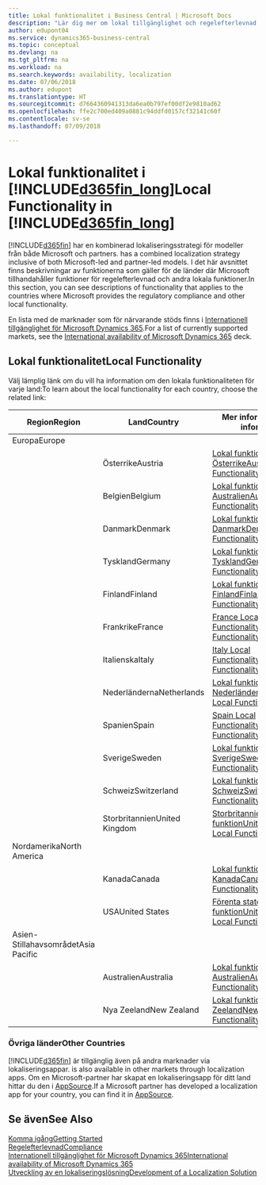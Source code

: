 ```yaml
---
title: Lokal funktionalitet i Business Central | Microsoft Docs
description: "Lär dig mer om lokal tillgänglighet och regelefterlevnad för Dynamics 365 Business Central."
author: edupont04
ms.service: dynamics365-business-central
ms.topic: conceptual
ms.devlang: na
ms.tgt_pltfrm: na
ms.workload: na
ms.search.keywords: availability, localization
ms.date: 07/06/2018
ms.author: edupont
ms.translationtype: HT
ms.sourcegitcommit: d7664360941313da6ea0b797ef00df2e9810ad62
ms.openlocfilehash: ffe2c700ed409a0881c94ddfd0157cf32141c60f
ms.contentlocale: sv-se
ms.lasthandoff: 07/09/2018

---
```

# <a name="local-functionality-in-included365finlongincludesd365finlongmdmd"></a><span data-ttu-id="44cef-103">Lokal funktionalitet i [!INCLUDE[d365fin_long](includes/d365fin_long_md.md)]</span><span class="sxs-lookup"><span data-stu-id="44cef-103">Local Functionality in [!INCLUDE[d365fin_long](includes/d365fin_long_md.md)]</span></span>
[!INCLUDE[d365fin](includes/d365fin_md.md)]<span data-ttu-id="44cef-104"> har en kombinerad lokaliseringsstrategi för modeller från både Microsoft och partners.</span><span class="sxs-lookup"><span data-stu-id="44cef-104"> has a combined localization strategy inclusive of both Microsoft-led and partner-led models.</span></span> <span data-ttu-id="44cef-105">I det här avsnittet finns beskrivningar av funktionerna som gäller för de länder där Microsoft tillhandahåller funktioner för regelefterlevnad och andra lokala funktioner.</span><span class="sxs-lookup"><span data-stu-id="44cef-105">In this section, you can see descriptions of functionality that applies to the countries where Microsoft provides the regulatory compliance and other local functionality.</span></span>  

<span data-ttu-id="44cef-106">En lista med de marknader som för närvarande stöds finns i [Internationell tillgänglighet för Microsoft Dynamics 365](https://docs.microsoft.com/en-us/dynamics365/get-started/availability).</span><span class="sxs-lookup"><span data-stu-id="44cef-106">For a list of currently supported markets, see the [International availability of Microsoft Dynamics 365](https://docs.microsoft.com/en-us/dynamics365/get-started/availability) deck.</span></span>  

## <a name="local-functionality"></a><span data-ttu-id="44cef-107">Lokal funktionalitet</span><span class="sxs-lookup"><span data-stu-id="44cef-107">Local Functionality</span></span>
<span data-ttu-id="44cef-108">Välj lämplig länk om du vill ha information om den lokala funktionaliteten för varje land:</span><span class="sxs-lookup"><span data-stu-id="44cef-108">To learn about the local functionality for each country, choose the related link:</span></span>

| <span data-ttu-id="44cef-109">Region</span><span class="sxs-lookup"><span data-stu-id="44cef-109">Region</span></span> | <span data-ttu-id="44cef-110">Land</span><span class="sxs-lookup"><span data-stu-id="44cef-110">Country</span></span> | <span data-ttu-id="44cef-111">Mer information</span><span class="sxs-lookup"><span data-stu-id="44cef-111">More information</span></span> |
| --- | --- |--- |
| <span data-ttu-id="44cef-112">Europa</span><span class="sxs-lookup"><span data-stu-id="44cef-112">Europe</span></span> |  | |
|        | <span data-ttu-id="44cef-113">Österrike</span><span class="sxs-lookup"><span data-stu-id="44cef-113">Austria</span></span> | [<span data-ttu-id="44cef-114">Lokal funktionalitet för Österrike</span><span class="sxs-lookup"><span data-stu-id="44cef-114">Austria Local Functionality</span></span>](localfunctionality/austria/austria-local-functionality.md) |
|        | <span data-ttu-id="44cef-115">Belgien</span><span class="sxs-lookup"><span data-stu-id="44cef-115">Belgium</span></span> |  [<span data-ttu-id="44cef-116">Lokal funktionalitet för Australien</span><span class="sxs-lookup"><span data-stu-id="44cef-116">Australia Local Functionality</span></span>](localfunctionality/belgium/belgium-local-functionality.md) |
|        | <span data-ttu-id="44cef-117">Danmark</span><span class="sxs-lookup"><span data-stu-id="44cef-117">Denmark</span></span> | [<span data-ttu-id="44cef-118">Lokal funktionalitet för Danmark</span><span class="sxs-lookup"><span data-stu-id="44cef-118">Denmark Local Functionality</span></span>](localfunctionality/denmark/denmark-local-functionality.md) |
|        | <span data-ttu-id="44cef-119">Tyskland</span><span class="sxs-lookup"><span data-stu-id="44cef-119">Germany</span></span> | [<span data-ttu-id="44cef-120">Lokal funktionalitet för Tyskland</span><span class="sxs-lookup"><span data-stu-id="44cef-120">Germany Local Functionality</span></span>](localfunctionality/germany/germany-local-functionality.md) |
|        | <span data-ttu-id="44cef-121">Finland</span><span class="sxs-lookup"><span data-stu-id="44cef-121">Finland</span></span> | [<span data-ttu-id="44cef-122">Lokal funktionalitet för Finland</span><span class="sxs-lookup"><span data-stu-id="44cef-122">Finland Local Functionality</span></span>](localfunctionality/finland/finland-local-functionality.md) |
|        | <span data-ttu-id="44cef-123">Frankrike</span><span class="sxs-lookup"><span data-stu-id="44cef-123">France</span></span> | [<span data-ttu-id="44cef-124">France Local Functionality</span><span class="sxs-lookup"><span data-stu-id="44cef-124">France Local Functionality</span></span>](localfunctionality/france/france-local-functionality.md) |
|        | <span data-ttu-id="44cef-125">Italienska</span><span class="sxs-lookup"><span data-stu-id="44cef-125">Italy</span></span> | [<span data-ttu-id="44cef-126">Italy Local Functionality</span><span class="sxs-lookup"><span data-stu-id="44cef-126">Italy Local Functionality</span></span>](localfunctionality/italy/italy-local-functionality.md) |
|        | <span data-ttu-id="44cef-127">Nederländerna</span><span class="sxs-lookup"><span data-stu-id="44cef-127">Netherlands</span></span> | [<span data-ttu-id="44cef-128">Lokal funktionalitet för Nederländerna</span><span class="sxs-lookup"><span data-stu-id="44cef-128">Netherlands Local Functionality</span></span>](localfunctionality/netherlands/netherlands-local-functionality.md) |
|        | <span data-ttu-id="44cef-129">Spanien</span><span class="sxs-lookup"><span data-stu-id="44cef-129">Spain</span></span> | [<span data-ttu-id="44cef-130">Spain Local Functionality</span><span class="sxs-lookup"><span data-stu-id="44cef-130">Spain Local Functionality</span></span>](localfunctionality/spain/spain-local-functionality.md) |
|        | <span data-ttu-id="44cef-131">Sverige</span><span class="sxs-lookup"><span data-stu-id="44cef-131">Sweden</span></span> | [<span data-ttu-id="44cef-132">Lokal funktionalitet för Sverige</span><span class="sxs-lookup"><span data-stu-id="44cef-132">Sweden Local Functionality</span></span>](localfunctionality/sweden/sweden-local-functionality.md) |
|        | <span data-ttu-id="44cef-133">Schweiz</span><span class="sxs-lookup"><span data-stu-id="44cef-133">Switzerland</span></span> | [<span data-ttu-id="44cef-134">Lokal funktionalitet för Schweiz</span><span class="sxs-lookup"><span data-stu-id="44cef-134">Switzerland Local Functionality</span></span>](localfunctionality/switzerland/switzerland-local-functionality.md) |
|        | <span data-ttu-id="44cef-135">Storbritannien</span><span class="sxs-lookup"><span data-stu-id="44cef-135">United Kingdom</span></span> | [<span data-ttu-id="44cef-136">Storbritannien, lokal funktion</span><span class="sxs-lookup"><span data-stu-id="44cef-136">United Kingdom Local Functionality</span></span>](localfunctionality/unitedkingdom/united-kingdom-local-functionality.md) |
| <span data-ttu-id="44cef-137">Nordamerika</span><span class="sxs-lookup"><span data-stu-id="44cef-137">North America</span></span> |       |  |
|               | <span data-ttu-id="44cef-138">Kanada</span><span class="sxs-lookup"><span data-stu-id="44cef-138">Canada</span></span>|[<span data-ttu-id="44cef-139">Lokal funktionalitet för Kanada</span><span class="sxs-lookup"><span data-stu-id="44cef-139">Canada Local Functionality</span></span>](localfunctionality/canada/canada-local-functionality.md) |
|               | <span data-ttu-id="44cef-140">USA</span><span class="sxs-lookup"><span data-stu-id="44cef-140">United States</span></span>|[<span data-ttu-id="44cef-141">Förenta staterna: lokal funktion</span><span class="sxs-lookup"><span data-stu-id="44cef-141">United States Local Functionality</span></span>](localfunctionality/unitedstates/united-states-local-functionality.md) |
| <span data-ttu-id="44cef-142">Asien-Stillahavsområdet</span><span class="sxs-lookup"><span data-stu-id="44cef-142">Asia Pacific</span></span> |       |  |
|        | <span data-ttu-id="44cef-143">Australien</span><span class="sxs-lookup"><span data-stu-id="44cef-143">Australia</span></span> | [<span data-ttu-id="44cef-144">Lokal funktionalitet för Australien</span><span class="sxs-lookup"><span data-stu-id="44cef-144">Australia Local Functionality</span></span>](localfunctionality/australia/australia-local-functionality.md) |
|        | <span data-ttu-id="44cef-145">Nya Zeeland</span><span class="sxs-lookup"><span data-stu-id="44cef-145">New Zealand</span></span> | [<span data-ttu-id="44cef-146">Lokal funktionalitet för Nya Zeeland</span><span class="sxs-lookup"><span data-stu-id="44cef-146">New Zealand Local Functionality</span></span>](localfunctionality/newzealand/new-zealand-local-functionality.md) |

### <a name="other-countries"></a><span data-ttu-id="44cef-147">Övriga länder</span><span class="sxs-lookup"><span data-stu-id="44cef-147">Other Countries</span></span>
[!INCLUDE[d365fin](includes/d365fin_md.md)]<span data-ttu-id="44cef-148"> är tillgänglig även på andra marknader via lokaliseringsappar.</span><span class="sxs-lookup"><span data-stu-id="44cef-148"> is also available in other markets through localization apps.</span></span> <span data-ttu-id="44cef-149">Om en Microsoft-partner har skapat en lokaliseringsapp för ditt land hittar du den i [AppSource](https://appsource.microsoft.com/en-us/product/dynamics-365-business-central/).</span><span class="sxs-lookup"><span data-stu-id="44cef-149">If a Microsoft partner has developed a localization app for your country, you can find it in [AppSource](https://appsource.microsoft.com/en-us/product/dynamics-365-business-central/).</span></span>

## <a name="see-also"></a><span data-ttu-id="44cef-150">Se även</span><span class="sxs-lookup"><span data-stu-id="44cef-150">See Also</span></span>
[<span data-ttu-id="44cef-151">Komma igång</span><span class="sxs-lookup"><span data-stu-id="44cef-151">Getting Started</span></span>](product-get-started.md)  
[<span data-ttu-id="44cef-152">Regelefterlevnad</span><span class="sxs-lookup"><span data-stu-id="44cef-152">Compliance</span></span>](compliance/compliance-overview.md)  
[<span data-ttu-id="44cef-153">Internationell tillgänglighet för Microsoft Dynamics 365</span><span class="sxs-lookup"><span data-stu-id="44cef-153">International availability of Microsoft Dynamics 365</span></span>](https://docs.microsoft.com/en-us/dynamics365/get-started/availability)  
[<span data-ttu-id="44cef-154">Utveckling av en lokaliseringslösning</span><span class="sxs-lookup"><span data-stu-id="44cef-154">Development of a Localization Solution</span></span>](/dynamics365/business-central/dev-itpro/developer/readiness/readiness-develop-localization)  

